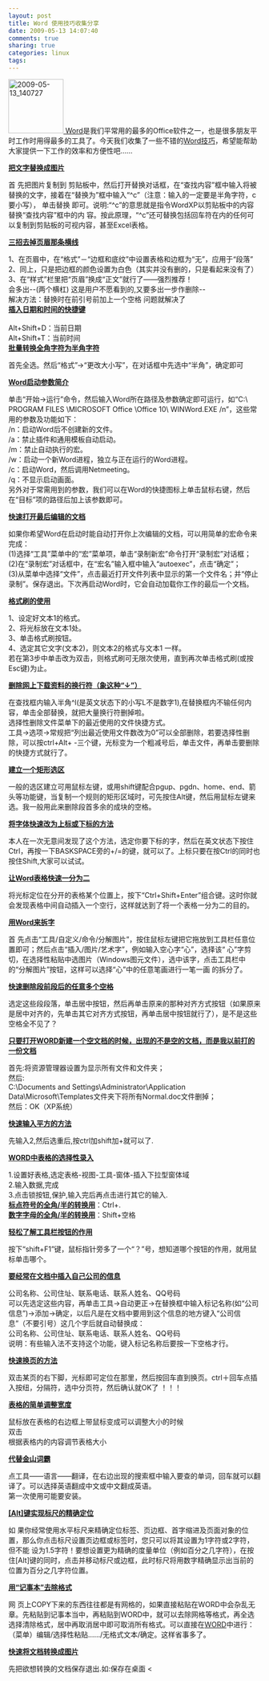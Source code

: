 ```yaml
---
layout: post
title: Word 使用技巧收集分享
date: 2009-05-13 14:07:40
comments: true
sharing: true
categories: linux
tags: 
---
```


<p><a href="http://blog.cnpc.ac.cn/Blogs/image.axd?picture=WindowsLiveWriter/Word_C64D/2009-05-13_140727_2.png"><img style="border-bottom: 0px; border-left: 0px; border-top: 0px; border-right: 0px" border="0" alt="2009-05-13_140727" src="http://blog.cnpc.ac.cn/Blogs/image.axd?picture=WindowsLiveWriter/Word_C64D/2009-05-13_140727_thumb.png" width="110" height="108" /> Word</a>是我们平常用的最多的Office软件之一，也是很多朋友平时工作时用得最多的工具了。今天我们收集了一些不错的<a href="http://www.x-beta.cn/tips/word-tips-2009420.html">Word技巧</a>，希望能帮助大家提供一下工作的效率和方便性吧&#8230;&#8230;</p>  <p><strong><u>把文字替换成图片</u></strong></p>  <p>首 先把图片复制到 剪贴板中，然后打开替换对话框，在&#8220;查找内容&#8221;框中输入将被替换的文字，接着在&#8220;替换为&#8221;框中输入&#8220;^c&#8221;（注意：输入的一定要是半角字符，c要小写）， 单击替换 即可。说明:&#8220;^c&#8221;的意思就是指令WordXP以剪贴板中的内容替换&#8220;查找内容&#8221;框中的内 容。按此原理，&#8220;^c&#8221;还可替换包括回车符在内的任何可以复制到剪贴板的可视内容，甚至Excel表格。</p>  <p><strong><u>三招去掉页眉那条横线</u></strong></p>  <p>1、在页眉中，在&#8220;格式&#8221;－&#8220;边框和底纹&#8221;中设置表格和边框为&#8220;无&#8221;，应用于&#8220;段落&#8221;   <br />2、同上，只是把边框的颜色设置为白色（其实并没有删的，只是看起来没有了）    <br />3、在&#8220;样式&#8221;栏里把&#8220;页眉&#8221;换成&#8220;正文&#8221;就行了&#8212;&#8212;强烈推荐！    <br />会多出--(两个横杠) 这是用户不愿看到的,又要多出一步作删除--    <br />解决方法：替换时在前引号前加上一个空格 问题就解决了    <br /><strong><u>插入日期和时间的快捷键       <br /></u></strong>    <br />Alt+Shift+D：当前日期    <br />Alt+Shift+T：当前时间    <br /><strong><u>批量转换全角字符为半角字符</u></strong></p>  <p>首先全选。然后&#8220;格式&#8221;&#8594;&#8220;更改大小写&#8221;，在对话框中先选中&#8220;半角&#8221;，确定即可</p>  <p><strong><u>Word启动参数简介</u></strong></p>  <p>单击&#8220;开始&#8594;运行&#8221;命令，然后输入Word所在路径及参数确定即可运行，如&#8220;C:\ PROGRAM FILES \MICROSOFT Office \Office 10\ WINWord.EXE /n&#8221;，这些常用的参数及功能如下：   <br />/n：启动Word后不创建新的文件。    <br />/a：禁止插件和通用模板自动启动。    <br />/m：禁止自动执行的宏。    <br />/w：启动一个新Word进程，独立与正在运行的Word进程。    <br />/c：启动Word，然后调用Netmeeting。    <br />/q：不显示启动画面。    <br />另外对于常需用到的参数，我们可以在Word的快捷图标上单击鼠标右键，然后在&#8220;目标&#8221;项的路径后加上该参数即可。</p>  <p><strong><u>快速打开最后编辑的文档</u></strong></p>  <p>如果你希望Word在启动时能自动打开你上次编辑的文档，可以用简单的宏命令来完成：   <br />(1)选择&#8220;工具&#8221;菜单中的&#8220;宏&#8221;菜单项，单击&#8220;录制新宏&#8221;命令打开&#8220;录制宏&#8221;对话框；    <br />(2)在&#8220;录制宏&#8221;对话框中，在&#8220;宏名&#8221;输入框中输入&#8220;autoexec&#8221;，点击&#8220;确定&#8221;；    <br />(3)从菜单中选择&#8220;文件&#8221;，点击最近打开文件列表中显示的第一个文件名；并&#8220;停止录制&#8221;。保存退出。下次再启动Word时，它会自动加载你工作的最后一个文档。</p>  <p><strong><u>格式刷的使用</u></strong></p>  <p>1、设定好文本1的格式。   <br />2、将光标放在文本1处。    <br />3、单击格式刷按钮。    <br />4、选定其它文字(文本2)，则文本2的格式与文本1 一样。    <br />若在第3步中单击改为双击，则格式刷可无限次使用，直到再次单击格式刷(或按Esc键)为止。</p>  <p><strong><u>删除网上下载资料的换行符（象这种&#8220;&#8595;&#8221;）</u></strong></p>  <p>在查找框内输入半角^l(是英文状态下的小写L不是数字1),在替换框内不输任何内容，单击全部替换，就把大量换行符删掉啦。   <br />选择性删除文件菜单下的最近使用的文件快捷方式。    <br />工具&#8594;选项&#8594;常规把&#8220;列出最近使用文件数改为0&#8221;可以全部删除，若要选择性删除，可以按ctrl+Alt+ -三个键，光标变为一个粗减号后，单击文件，再单击要删除的快捷方式就行了。</p>  <p><strong><u>建立一个矩形选区</u></strong></p>  <p>一般的选区建立可用鼠标左键，或用shift键配合pgup、pgdn、home、end、箭头等功能键，当复制一个规则的矩形区域时，可先按住Alt键，然后用鼠标左键来选。我一般用此来删除段首多余的成块的空格。</p>  <p><strong><u>将字体快速改为上标或下标的方法</u></strong></p>  <p>本人在一次无意间发现了这个方法，选定你要下标的字，然后在英文状态下按住Ctrl，再按一下BASKSPACE旁的+/=的键，就可以了。上标只要在按Ctrl的同时也按住Shift,大家可以试试。</p>  <p><strong><u>让Word表格快速一分为二</u></strong></p>  <p>将光标定位在分开的表格某个位置上，按下&#8220;Ctrl+Shift+Enter&#8221;组合键。这时你就会发现表格中间自动插入一个空行，这样就达到了将一个表格一分为二的目的。</p>  <p><strong><u>用Word来拆字</u></strong></p>  <p>首 先点击&#8220;工具/自定义/命令/分解图片&#8221;，按住鼠标左键把它拖放到工具栏任意位置即可；然后点击&#8220;插入/图片/艺术字&#8221;，例如输入空心字&#8220;心&#8221;，选择该&#8220; 心&#8221;字剪切，在选择性粘贴中选图片（Windows图元文件），选中该字，点击工具栏中的&#8220;分解图片&#8221;按钮，这样可以选择&#8220;心&#8221;中的任意笔画进行一笔一画 的拆分了。</p>  <p><strong><u>快速删除段前段后的任意多个空格</u></strong></p>  <p>选定这些段段落，单击居中按钮，然后再单击原来的那种对齐方式按钮（如果原来是居中对齐的，先单击其它对齐方式按钮，再单击居中按钮就行了），是不是这些空格全不见了？</p>  <p><strong><u>只要打开WORD新建一个空文档的时候，出现的不是空的文档，而是我以前打的一份文档</u></strong></p>  <p>首先:将资源管理器设置为显示所有文件和文件夹；   <br />然后:    <br />C:\Documents and Settings\Administrator\Application Data\Microsoft\Templates文件夹下将所有Normal.doc文件删掉；    <br />然后：OK（XP系统）</p>  <p><strong><u>快速输入平方的方法</u></strong></p>  <p>先输入2,然后选重后,按ctrl加shift加+就可以了.</p>  <p><strong><u>WORD中表格的选择性录入</u></strong></p>  <p>1.设置好表格,选定表格-视图-工具-窗体-插入下拉型窗体域   <br />2.输入数据,完成    <br />3.点击锁按钮,保护,输入完后再点击进行其它的输入.    <br /><strong><u>标点符号的全角/半的转换用</u></strong>：Ctrl+.    <br /><strong><u>数字字母的全角/半的转换用</u></strong>：Shift+空格</p>  <p><strong><u>轻松了解工具栏按钮的作用</u></strong></p>  <p>按下&#8220;shift+F1&#8221;键，鼠标指针旁多了一个&#8220;？&#8221;号，想知道哪个按钮的作用，就用鼠标单击哪个。</p>  <p><strong><u>要经常在文档中插入自己公司的信息</u></strong></p>  <p>公司名称、公司住址、联系电话、联系人姓名、QQ号码   <br />可以先选定这些内容，再单击工具&#8594;自动更正&#8594;在替换框中输入标记名称(如&#8220;公司信息&#8221;)&#8594;添加&#8594;确定，以后凡是在文档中要用到这个信息的地方键入&#8220;公司信息&#8221;（不要引号）这几个字后就自动替换成：    <br />公司名称、公司住址、联系电话、联系人姓名、QQ号码    <br />说明：有些输入法不支持这个功能，键入标记名称后要按一下空格才行。</p>  <p><strong><u>快速换页的方法</u></strong></p>  <p>双击某页的右下脚，光标即可定位在那里，然后按回车直到换页。ctrl＋回车点插入按纽，分隔符，选中分页符，然后确认就OK了 ！！！</p>  <p><strong><u>表格的简单调整宽度</u></strong></p>  <p>鼠标放在表格的右边框上带鼠标变成可以调整大小的时候   <br />双击    <br />根据表格内的内容调节表格大小</p>  <p><strong><u>代替金山词霸</u></strong></p>  <p>点工具&#8212;&#8212;语言&#8212;&#8212;翻译，在右边出现的搜索框中输入要查的单词，回车就可以翻译了。可以选择英语翻成中文或中文翻成英语。   <br />第一次使用可能要安装。</p>  <p><strong><u>[Alt]键实现标尺的精确定位</u></strong></p>  <p>如 果你经常使用水平标尺来精确定位标签、页边框、首字缩进及页面对象的位置，那么你点击标尺设置页边框或标签时，您只可以将其设置为1字符或2字符，但不能 设为1.5字符！要想设置更为精确的度量单位（例如百分之几字符），在按住[Alt]键的同时，点击并移动标尺或边框，此时标尺将用数字精确显示出当前的 位置为百分之几字符位置。</p>  <p><strong><u>用&#8220;记事本&#8221;去除格式</u></strong></p>  <p>网 页上COPY下来的东西往往都是有网格的，如果直接粘贴在WORD中会杂乱无章。先粘贴到记事本当中，再粘贴到WORD中，就可以去除网格等格式，再全选 选择清除格式，居中再取消居中即可取消所有格式。可以直接在<a href="http://www.x-beta.cn/tips/word-tips-2009420.html">WORD</a>中进行：（菜单）编辑/选择性粘贴&#8230;&#8230;/无格式文本/确定。这样省事多了。</p>  <p><strong><u>快速将文档转换成图片</u></strong></p>  <p>先把欲想转换的文档保存退出.如:保存在桌面   <
